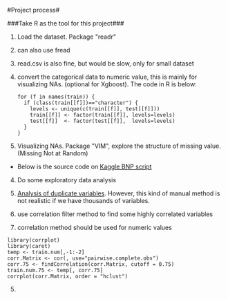 #Project process#

###Take R as the tool for this project###

1. Load the dataset. Package "readr"
  1. can also use fread
  2. read.csv is also fine, but would be slow, only for small dataset

2. convert the categorical data to numeric value, this is mainly for visualizing NAs. (optional for Xgboost). 
  The code in R is below:
    ```
    for (f in names(train)) {
      if (class(train[[f]])=="character") { 
        levels <- unique(c(train[[f]], test[[f]]))
        train[[f]] <- factor(train[[f]], levels=levels)
        test[[f]]  <- factor(test[[f]],  levels=levels)
      }
    }
    ```
    
3. Visualizing NAs. Package "VIM", explore the structure of missing value. (Missing Not at Random)
  - Below is the source code on [Kaggle BNP script](https://www.kaggle.com/jpmiller/bnp-paribas-cardif-claims-management/visualizing-the-nas)


4. Do some exploratory data analysis
  1. [Analysis of duplicate variables](https://www.kaggle.com/c/bnp-paribas-cardif-claims-management/forums/t/19240/analysis-of-duplicate-variables-correlated-variables-large-post). However, this kind of manual method is not realistic if we have thousands of variables. 

5. use correlation filter method to find some highly correlated variables
  1. correlation method should be used for numeric values
  ```
  library(corrplot)
  library(caret)
  temp <- train.num[,-1:-2]
  corr.Matrix <- cor(, use="pairwise.complete.obs")
  corr.75 <- findCorrelation(corr.Matrix, cutoff = 0.75)
  train.num.75 <- temp[, corr.75]
  corrplot(corr.Matrix, order = "hclust")
  ```
5. 




